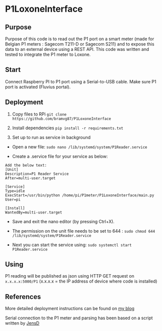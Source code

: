 # P1LoxoneInterface

## Purpose
Purpose of this code is to read out the P1 port on a smart meter (made for Belgian P1 meters : Sagecom T211-D or Sagecom S211) 
and to expose this data to an external device using a REST API.
This code was written and tested to integrate the P1 meter to Loxone. 

## Start
Connect Raspberry PI to P1 port using a Serial-to-USB cable.
Make sure P1 port is activated (Fluvius portal). 

## Deployment
1) Copy files to RPi 
```git clone https://github.com/bramvg87/P1LoxoneInterface```

2) Install dependencies
```pip install -r requirements.txt```

3) Set up to run as service in background

* Open a new file:
```sudo nano /lib/systemd/system/P1Reader.service```

* Create a .service file for your service as below:
```sudo nano /lib/systemd/system/P1Reader.service
Add the below text:
[Unit]
Description=P1 Reader Service
After=multi-user.target

[Service]
Type=idle 
ExecStart=/usr/bin/python /home/pi/P1meter/P1LoxoneInterface/main.py 
User=pi 

[Install] 
WantedBy=multi-user.target
```
* Save and exit the nano editor (by pressing Ctrl+X).	

* The permission on the unit file needs to be set to 644 :
```sudo chmod 644 /lib/systemd/system/P1Reader.service```

* Next you can start the service using: 
```sudo systemctl start P1Reader.service```

## Using
P1 reading will be published as json using HTTP GET request on ```x.x.x.x:5000/P1``` (x.x.x.x = the IP address of device where code is installed) 

## References
More detailed deployment instructions can be found on [my blog](https://bram.vangenabet.com/home-automation/connecting-p1-port-to-rpi)  

Serial connection to the P1 meter and parsing has been based on a script written by [JensD ](https://github.com/jensdepuydt/belgian_digitalmeter_p1)
